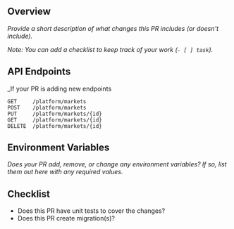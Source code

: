 ## Overview

_Provide a short description of what changes this PR includes (or doesn't include)._

_Note: You can add a checklist to keep track of your work (`- [ ] task`)._


## API Endpoints
_If your PR is adding new endpoints

```
GET		/platform/markets
POST	/platform/markets
PUT		/platform/markets/{id}
GET		/platform/markets/{id}
DELETE	/platform/markets/{id}
```

## Environment Variables
_Does your PR add, remove, or change any environment variables? If so, list them out here with any required values._

## Checklist
- Does this PR have unit tests to cover the changes?
- Does this PR create migration(s)?
